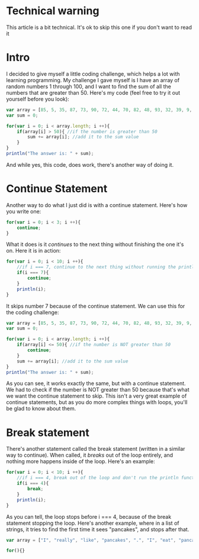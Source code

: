 # Technical warning
This article is a bit technical. It's ok to skip this one if you don't want to read it

# Intro
I decided to give myself a little coding challenge, which helps a lot with learning programming. My challenge I gave myself is I have an array of random numbers 1 through 100, and I want to find the sum of all the numbers that are greater than 50. Here's my code (feel free to try it out yourself before you look):
```js
var array = [85, 5, 35, 87, 73, 90, 72, 44, 70, 82, 48, 93, 32, 39, 9, 88, 36, 46, 11, 46];
var sum = 0;

for(var i = 0; i < array.length; i ++){
    if(array[i] > 50){ //if the number is greater than 50
        sum += array[i]; //add it to the sum value
    }
}
println("The answer is: " + sum);
```
And while yes, this code, does work, there's another way of doing it.

# Continue Statement
Another way to do what I just did is with a continue statement. Here's how you write one:
```js
for(var i = 0; i < 3; i ++){
    continue;
}
```
What it does is it *continues* to the next thing without finishing the one it's on. Here it is in action:
```js
for(var i = 0; i < 10; i ++){
    //if i === 7, continue to the next thing without running the println function.
    if(i === 7){
        continue;
    }
    println(i);
}
```
It skips number 7 because of the continue statement. We can use this for the coding challenge:
```js
var array = [85, 5, 35, 87, 73, 90, 72, 44, 70, 82, 48, 93, 32, 39, 9, 88, 36, 46, 11, 46];
var sum = 0;

for(var i = 0; i < array.length; i ++){
    if(array[i] <= 50){ //if the number is NOT greater than 50
        continue;
    }
    sum += array[i]; //add it to the sum value
}
println("The answer is: " + sum);
```
As you can see, it works exactly the same, but with a continue statement. We had to check if the number is NOT greater than 50 because that's what we want the continue statement to skip. This isn't a very great example of continue statements, but as you do more complex things with loops, you'll be glad to know about them.

# Break statement
There's another statement called the break statement (written in a similar way to continue). When called, it *breaks* out of the loop entirely, and nothing more happens inside of the loop. Here's an example:
```js
for(var i = 0; i < 10; i ++){
    //if i === 4, break out of the loop and don't run the println function
    if(i === 4){
        break;
    }
    println(i);
}
```
As you can tell, the loop stops before i === 4, because of the break statement stopping the loop. Here's another example, where in a list of strings, it tries to find the first time it sees "pancakes", and stops after that.
```js
var array = ["I", "really", "like", "pancakes", ".", "I", "eat", "pancakes", "with", "syrup", "."];

for(){}
```
